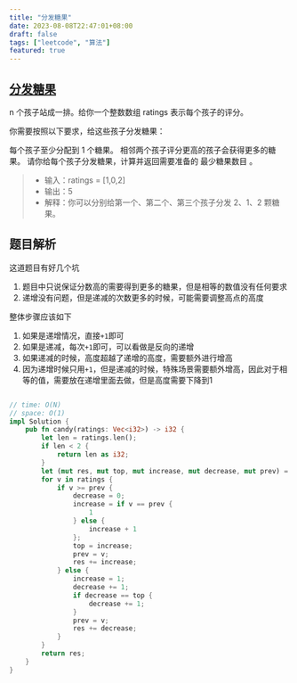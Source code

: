 ```yaml
---
title: "分发糖果"
date: 2023-08-08T22:47:01+08:00
draft: false
tags: ["leetcode", "算法"]
featured: true
---
```


## [分发糖果](https://leetcode.cn/problems/candy/)

n 个孩子站成一排。给你一个整数数组 ratings 表示每个孩子的评分。

你需要按照以下要求，给这些孩子分发糖果：

每个孩子至少分配到 1 个糖果。
相邻两个孩子评分更高的孩子会获得更多的糖果。
请你给每个孩子分发糖果，计算并返回需要准备的 最少糖果数目 。

>- 输入：ratings = [1,0,2]
>- 输出：5
>- 解释：你可以分别给第一个、第二个、第三个孩子分发 2、1、2 颗糖果。

## 题目解析

这道题目有好几个坑
1. 题目中只说保证分数高的需要得到更多的糖果，但是相等的数值没有任何要求
2. 递增没有问题，但是递减的次数更多的时候，可能需要调整高点的高度

整体步骤应该如下
1. 如果是递增情况，直接`+1`即可
2. 如果是递减，每次`+1`即可，可以看做是反向的递增
3. 如果递减的时候，高度超越了递增的高度，需要额外进行增高
4. 因为递增时候只用`+1`，但是递减的时候，特殊场景需要额外增高，因此对于相等的值，需要放在递增里面去做，但是高度需要下降到1

```rust

// time: O(N)
// space: O(1)
impl Solution {
    pub fn candy(ratings: Vec<i32>) -> i32 {
        let len = ratings.len();
        if len < 2 {
            return len as i32;
        }
        let (mut res, mut top, mut increase, mut decrease, mut prev) = (0, -1, 0, 0, -1);
        for v in ratings {
            if v >= prev {
                decrease = 0;
                increase = if v == prev {
                    1
                } else {
                    increase + 1
                };
                top = increase;
                prev = v;
                res += increase;
            } else {
                increase = 1;
                decrease += 1;
                if decrease == top {
                    decrease += 1;
                }
                prev = v;
                res += decrease;
            }
        }
        return res;
    }
}
```

